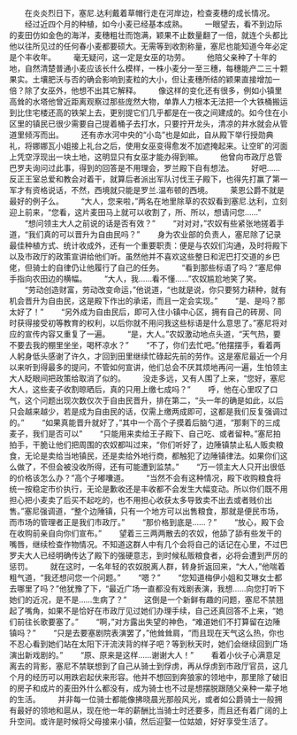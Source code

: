　　在炎炎烈日下，塞尼.达利戴着草帽行走在河岸边，检查麦穗的成长情况。
　　经过近四个月的种植，如今小麦已经基本成熟。
　　一眼望去，看不到边际的麦田仿如金色的海洋，麦穗粗壮而饱满，颖果不止数量翻了一倍，就连个头都比他以往所见过的任何春小麦都要硕大。无需等到收割称量，塞尼也能知道今年必定是个丰收年。
　　毫无疑问，这一定是女巫的功劳。
　　他陪父亲种了十年的地，自然清楚普通小麦应该长什么模样，一株小麦分一至三穗，每穗能产二三十颗果实。土壤肥沃与否的确会影响到麦粒的大小，但让麦穗所结的颖果直接增加一倍？除了女巫外，他想不出其它解释。
　　像这样的变化还有很多，例如小镇里高耸的水塔他曾近距离观察过那些庞然大物，单靠人力根本无法把一个大铁桶搬运到比住宅楼还高的铁架上去，更别提它们几乎都是在一夜之间建成的。如今住在小区里的镇民已很少需要自己提着桶子去打水，只要拧开龙头，清凉的井水就会从管道里倾泻而出。
　　还有赤水河中央的“小岛”也是如此，自从殿下举行授勋典礼，将娜娜瓦小姐接上礼台之后，使用女巫变得愈发不加遮掩起来。让空旷的河面上凭空浮现出一块土地，这明显只有女巫才能办得到嘛。
　　他曾向市政厅总管巴罗夫询问过此事，得到的回答是不用理会，罗兰殿下自有想法。
　　好吧……反正王室总爱和教会对着干，就算后者派出军队讨伐王子殿下，也得先打赢了第一军才有资格说话，不然，西境就只能是罗兰.温布顿的西境。
　　莱恩公爵不就是最好的例子么。
　　“大人，您来啦，”两名在地里除草的农奴看到塞尼.达利，立刻迎上前来，“您看，这片麦田马上就可以收割了，所、所以，想请问您……”
　　“想问领主大人之前说的话是否有效？”
　　“对对对，”农奴有些紧张地搓着手道，“我们真的可以晋升为自由民吗？”
　　身为农业部的负责人，塞尼除了记录最佳种植方式、统计收成外，还有一个重要职责：便是与农奴们沟通，及时将殿下以及市政厅的政策宣讲给他们听。虽然他并不喜欢这些整日和泥巴打交道的乡巴佬，但骑士的自律仍让他履行了自己的任务。
　　“看到那些标语了吗？”塞尼伸手指向农田边的横幅。
　　“大人，我……看不懂……”农奴尴尬地笑了笑。
　　“劳动创造财富，劳动改变命运，”他说道，“也就是说，你只要努力耕种，就有机会晋升为自由民，这是殿下作出的承诺，而且一定会实现。”
　　“是、是吗？那太好了！”
　　“另外成为自由民后，即可入住小镇中心区，拥有自己的砖房、同时获得接受初等教育的权利，以后你就不用问我这些标语是什么意思了。”塞尼将对应的宣传内容又重复了一遍。
　　“是，大人。”农奴激动地点头道，“天气热，要不要去我的棚里坐坐，喝杯凉水？”
　　“不了，你们去忙吧。”他摆摆手，看着两人躬身低头感谢了许久，才回到田里继续忙碌起先前的劳作。这是塞尼最近一个月以来听到得最多的提问，不管如何宣讲，他们总会不厌其烦地再问一遍，生怕领主大人眨眼间把政策给取消了似的。
　　没走多远，又有人围了上来，“您好，塞尼大人，这些麦子收割晾晒后，真的只用上缴七成吗？”
　　呼，他在心里叹了口气，这个问题出现次数仅次于自由民晋升，排在第二，“头一年的确是如此，以后只会越来越少，若是成为自由民的话，仅需上缴两成即可，这都是我们反复强调过的。”
　　“如果真能晋升就好了，”其中一个高个子摸着后脑勺道，“那剩下的三成麦子，我们是否可以”
　　“只能用来卖给王子殿下、自己吃、或者留种。”塞尼拍拍手，干脆让他们把周围的农奴都叫过来，“你们听好了，边陲镇禁止私人贩卖粮食，无论是卖给当地镇民，还是卖给外地行商，都触犯了边陲镇律法。如果你们这么做了，不但会被没收所得，还有可能遭到监禁。”
　　“万一领主大人只开出很低的价格该怎么办？”高个子嘟囔道。
　　“当然不会有这种情况，殿下收购粮食将统一按稳定市价执行，无论是歉收还是丰收都不会发生大幅变动。所以你们既不用担心把小麦卖了后买不起吃的，也不用担心收获太多导致卖不出去或者贱价出售。”塞尼强调道，“整个边陲镇，只有一个地方可以出售粮食，那就是便民市场，而市场的管理者正是我们市政厅。”
　　“那价格到底是……？”
　　“放心，殿下会在收购前亲自向你们宣布。”
　　望着三三两两散去的农奴，他舔了舔有些发干的嘴唇，继续检查作物情况。不知道这群人中有几个会将自己的话记在心里，不过巴罗夫大人已经明确传达了殿下的强硬意志，到时候私贩粮食者，必将会遭到严厉的惩罚。
　　就在这时，一名年轻的农奴脱离人群，转身折返回来，“大人，”他喘着粗气道，“我还想问您一个问题。”
　　“嗯？”
　　“您知道梅伊小姐和艾琳女士都去哪里了吗？”他犹豫了下，“最近广场一直都没有戏剧表演，我想……向您打听下她们的近况，是不是……生病了？”
　　这倒是一个新鲜有趣的问题，塞尼不禁翘起了嘴角，如果不是恰好在市政厅见过她们办理手续，自己还真回答不上来，“她们前往长歌要塞了。”
　　“啊，”对方露出失望的神色，“难道她们不打算留在边陲镇吗？”
　　“只是去要塞剧院表演罢了，”他耸耸肩，“而且现在天气这么热，你也不忍心看到她们站在太阳下汗流浃背的样子吧？等到秋天时，她们会继续回到广场演出新戏剧的。”
　　“原、原来是这样……谢谢大人！”
　　看着小伙子心满意足离去的背影，塞尼不禁联想到了自己从骑士到俘虏，再从俘虏到市政厅官员，这几个月的经历可以用跌宕起伏来形容。他并不想回到奔狼家的领地中，那里除了破旧的房子和成片的麦田外什么都没有，成为骑士也不过是想摆脱跟随父亲种一辈子地的生活。
　　并非每一位骑士都能像拂晓晨光那般风光，或者如公爵骑士一般拥有最好的领地和扈从，现在他一年的薪酬比当骑士时还要多，而且还有着广阔的上升空间。或许是时候将父母接来小镇，然后迎娶一位姑娘，好好享受生活了。